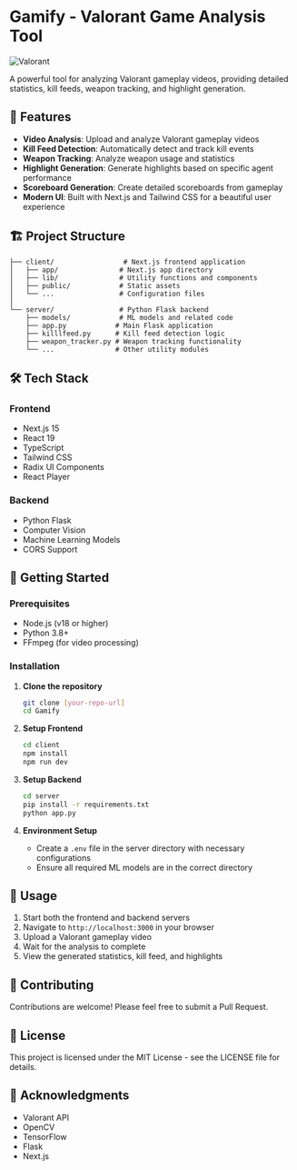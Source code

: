 # Gamify - Valorant Game Analysis Tool

![Valorant](https://playvalorant.com/static/social-share-image.jpg)

A powerful tool for analyzing Valorant gameplay videos, providing detailed statistics, kill feeds, weapon tracking, and highlight generation.

## 🚀 Features

- **Video Analysis**: Upload and analyze Valorant gameplay videos
- **Kill Feed Detection**: Automatically detect and track kill events
- **Weapon Tracking**: Analyze weapon usage and statistics
- **Highlight Generation**: Generate highlights based on specific agent performance
- **Scoreboard Generation**: Create detailed scoreboards from gameplay
- **Modern UI**: Built with Next.js and Tailwind CSS for a beautiful user experience

## 🏗️ Project Structure

```
├── client/                 # Next.js frontend application
│   ├── app/               # Next.js app directory
│   ├── lib/               # Utility functions and components
│   ├── public/            # Static assets
│   └── ...                # Configuration files
│
└── server/                # Python Flask backend
    ├── models/            # ML models and related code
    ├── app.py            # Main Flask application
    ├── killlfeed.py      # Kill feed detection logic
    ├── weapon_tracker.py # Weapon tracking functionality
    └── ...               # Other utility modules
```

## 🛠️ Tech Stack

### Frontend
- Next.js 15
- React 19
- TypeScript
- Tailwind CSS
- Radix UI Components
- React Player

### Backend
- Python Flask
- Computer Vision
- Machine Learning Models
- CORS Support

## 🚀 Getting Started

### Prerequisites
- Node.js (v18 or higher)
- Python 3.8+
- FFmpeg (for video processing)

### Installation

1. **Clone the repository**
   ```bash
   git clone [your-repo-url]
   cd Gamify
   ```

2. **Setup Frontend**
   ```bash
   cd client
   npm install
   npm run dev
   ```

3. **Setup Backend**
   ```bash
   cd server
   pip install -r requirements.txt
   python app.py
   ```

4. **Environment Setup**
   - Create a `.env` file in the server directory with necessary configurations
   - Ensure all required ML models are in the correct directory

## 📝 Usage

1. Start both the frontend and backend servers
2. Navigate to `http://localhost:3000` in your browser
3. Upload a Valorant gameplay video
4. Wait for the analysis to complete
5. View the generated statistics, kill feed, and highlights

## 🤝 Contributing

Contributions are welcome! Please feel free to submit a Pull Request.

## 📄 License

This project is licensed under the MIT License - see the LICENSE file for details.

## 🙏 Acknowledgments

- Valorant API
- OpenCV
- TensorFlow
- Flask
- Next.js
